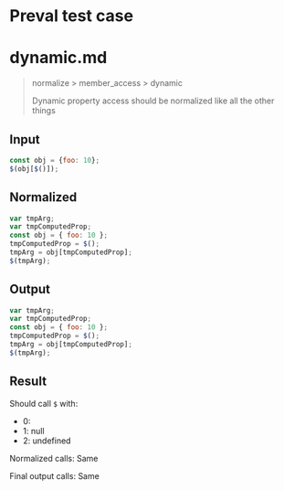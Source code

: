 # Preval test case

# dynamic.md

> normalize > member_access > dynamic
>
> Dynamic property access should be normalized like all the other things

## Input

`````js filename=intro
const obj = {foo: 10};
$(obj[$()]);
`````

## Normalized

`````js filename=intro
var tmpArg;
var tmpComputedProp;
const obj = { foo: 10 };
tmpComputedProp = $();
tmpArg = obj[tmpComputedProp];
$(tmpArg);
`````

## Output

`````js filename=intro
var tmpArg;
var tmpComputedProp;
const obj = { foo: 10 };
tmpComputedProp = $();
tmpArg = obj[tmpComputedProp];
$(tmpArg);
`````

## Result

Should call `$` with:
 - 0: 
 - 1: null
 - 2: undefined

Normalized calls: Same

Final output calls: Same
